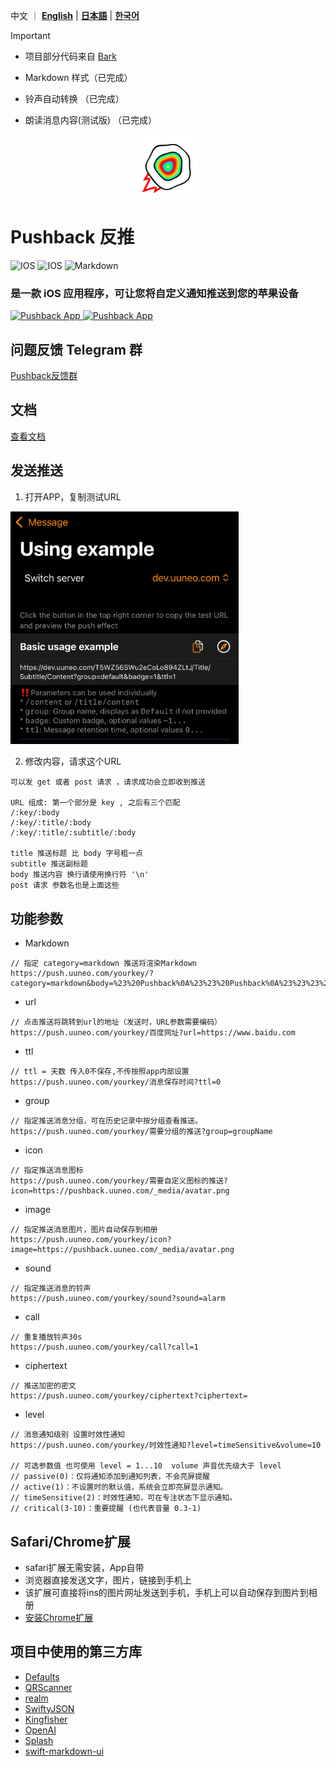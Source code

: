 中文 ｜ **[English](README.EN.md)** | **[日本語](README.JA.md)** | **[한국어](README.KO.md)**

> [!IMPORTANT]
>
>- 项目部分代码来自 [Bark ](https://github.com/Finb/Bark)
> 
> - Markdown 样式（已完成）
> - 铃声自动转换 （已完成）
> - 朗读消息内容(测试版) （已完成）

<p align="center">
<img src="/docs/_media/egglogo.png" alt="pushback" title="pushback" width="100"/>
</p>

# Pushback 反推
![IOS](https://img.shields.io/badge/IPhone-16+-ff69b4.svg) ![IOS](https://img.shields.io/badge/IPad-16+-ff69b4.svg) ![Markdown](https://img.shields.io/badge/gcm-markdown-green.svg)
### 是一款 iOS 应用程序，可让您将自定义通知推送到您的苹果设备


[<img src="https://is1-ssl.mzstatic.com/image/thumb/Purple221/v4/fc/78/a0/fc78a0ee-dc6b-00d9-85be-e74c24b2bcb5/AppIcon-85-220-0-4-2x.png/512x0w.webp" alt="Pushback App" height="45"> ](https://testflight.apple.com/join/PMPaM6BR)
[<img src="https://developer.apple.com/assets/elements/badges/download-on-the-app-store.svg"
alt="Pushback App"
height="40">](https://apps.apple.com/us/app/%E5%8F%8D%E6%8E%A8-%E7%BB%99%E4%BD%A0%E7%9A%84%E6%89%8B%E6%9C%BA%E5%8F%91%E6%8E%A8%E9%80%81/id6615073345)


## 问题反馈 Telegram 群
[Pushback反馈群](https://t.me/+pmCp6gWuAzFjYWQ1)


## 文档
[查看文档](https://uuneo.github.io/pushback)

## 发送推送
1. 打开APP，复制测试URL 

<img src="/docs/_media/example.jpeg" width=365 />

2. 修改内容，请求这个URL
```
可以发 get 或者 post 请求 ，请求成功会立即收到推送 

URL 组成: 第一个部分是 key , 之后有三个匹配 
/:key/:body 
/:key/:title/:body 
/:key/:title/:subtitle/:body 

title 推送标题 比 body 字号粗一点 
subtitle 推送副标题
body 推送内容 换行请使用换行符 '\n'
post 请求 参数名也是上面这些
```

## 功能参数

* Markdown
```
// 指定 category=markdown 推送将渲染Markdown
https://push.uuneo.com/yourkey/?category=markdown&body=%23%20Pushback%0A%23%23%20Pushback%0A%23%23%23%20Pushback
```


* url
```
// 点击推送将跳转到url的地址（发送时，URL参数需要编码）
https://push.uuneo.com/yourkey/百度网址?url=https://www.baidu.com 
```
* ttl
```
// ttl = 天数 传入0不保存,不传按照app内部设置
https://push.uuneo.com/yourkey/消息保存时间?ttl=0
```
* group
```
// 指定推送消息分组，可在历史记录中按分组查看推送。
https://push.uuneo.com/yourkey/需要分组的推送?group=groupName
```
* icon
```
// 指定推送消息图标
https://push.uuneo.com/yourkey/需要自定义图标的推送?icon=https://pushback.uuneo.com/_media/avatar.png
```
* image
```
// 指定推送消息图片，图片自动保存到相册
https://push.uuneo.com/yourkey/icon?image=https://pushback.uuneo.com/_media/avatar.png
```

* sound
```
// 指定推送消息的铃声
https://push.uuneo.com/yourkey/sound?sound=alarm
```
* call
```
// 重复播放铃声30s
https://push.uuneo.com/yourkey/call?call=1
```
* ciphertext
```
// 推送加密的密文
https://push.uuneo.com/yourkey/ciphertext?ciphertext=
```
* level
```
// 消息通知级别 设置时效性通知 
https://push.uuneo.com/yourkey/时效性通知?level=timeSensitive&volume=10

// 可选参数值 也可使用 level = 1...10  volume 声音优先级大于 level
// passive(0)：仅将通知添加到通知列表，不会亮屏提醒
// active(1)：不设置时的默认值，系统会立即亮屏显示通知。
// timeSensitive(2)：时效性通知，可在专注状态下显示通知。
// critical(3-10)：重要提醒 (也代表音量 0.3-1)
```

## Safari/Chrome扩展
* safari扩展无需安装，App自带
* 浏览器直接发送文字，图片，链接到手机上
* 该扩展可直接将ins的图片网址发送到手机，手机上可以自动保存到图片到相册
* [安装Chrome扩展](https://chromewebstore.google.com/detail/pushback/gadgoijjifgnbeehmcapjfipggiijeej)

## 项目中使用的第三方库
- [Defaults](https://github.com/sindresorhus/Defaults)
- [QRScanner](https://github.com/mercari/QRScanner)
- [realm](https://github.com/realm/realm-swift)
- [SwiftyJSON](https://github.com/SwiftyJSON/SwiftyJSON)
- [Kingfisher](https://github.com/onevcat/Kingfisher)
- [OpenAI](https://github.com/MacPaw/OpenAI)
- [Splash](https://github.com/AugustDev/Splash)
- [swift-markdown-ui](https://github.com/gonzalezreal/swift-markdown-ui)

